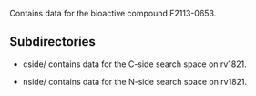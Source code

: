 Contains data for the bioactive compound F2113-0653.

## Subdirectories

- cside/ contains data for the C-side search space on rv1821.

- nside/ contains data for the N-side search space on rv1821.

